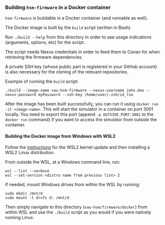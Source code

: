 ### Building `hsm-firmware` in a Docker container

`hsm-firmware` is buildable in a Docker container (and runnable as well).

The Docker image is built by the `build` script (written in Bash).

Run `./build --help` from this directory in order to see usage indications (arguments, options, etc) for the script.

The script needs Nexus credentials in order to feed them to Conan for when retrieving the firmware dependencies.

A private SSH key (whose public part is registered in your GitHub account) is also necessary for the cloning of the relevant repositories.

Example of running the `build` script:
```
./build --image-name vau-hsm-firmware --nexus-username john.doe --nexus-password myPassword --ssh-key /home/user/.ssh/id_rsa
```

After the image has been built successfully, you can run it using `docker run -it <image-name>`. This will start the simulator in a container on port 3001 locally. You need to export this port (append `-p OUTSIDE_PORT:3001` to the `docker run` command) if you want to access the simulator from outside the container.

#### Building the Docker image from Windows with WSL2

Follow the [instructions](https://docs.docker.com/docker-for-windows/wsl) for the WSL2 kernel update and then installing a WSL2 Linux distribution.

From outside the WSL, at a Windows command line, run:
```    
wsl --list --verbose
wsl --set-version <distro name from previous list> 2
```

If needed, mount Windows drives from within the WSL by running:
```
sudo mkdir /mnt/d
sudo mount -t drvfs d: /mnt/d
```

Then simply navigate to this directory (`vau-hsm/firmware/docker`) from within WSL and use the `./build` script as you would if you were natively running Linux.
